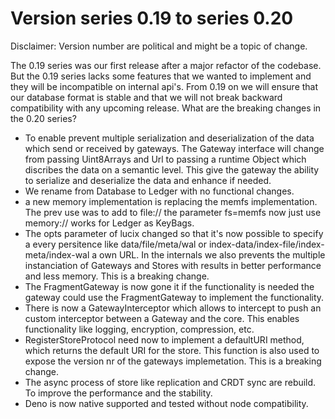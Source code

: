 # Version series 0.19 to series 0.20

Disclaimer: Version number are political and might be a topic of change.

The 0.19 series was our first release after a major refactor of the codebase. But the 0.19 series lacks some features that we wanted to implement and they will be incompatible on internal api's.
From 0.19 on we will ensure that our database format is stable and that we will not break backward compatibility with any upcoming release.
What are the breaking changes in the 0.20 series?

- To enable prevent multiple serialization and deserialization of the data
  which send or received by gateways. The Gateway interface will change
  from passing Uint8Arrays and Url to passing a runtime Object which
  discribes the data on a semantic level. This give the gateway the
  ability to serialize and deserialize the data and enhance if needed.
- We rename from Database to Ledger with no functional changes.
- a new memory implementation is replacing the memfs implementation.
  The prev use was to add to file:// the parameter fs=memfs now just use
  memory:// works for Ledger as KeyBags.
- The opts parameter of lucix changed so that it's now possible
  to specify a every persitence like data/file/meta/wal or index-data/index-file/index-meta/index-wal a own URL. In the internals we also
  prevents the multiple instanciation of Gateways and Stores with results
  in better performance and less memory. This is a breaking change.
- The FragmentGateway is now gone it if the functionality is needed the
  gateway could use the FragmentGateway to implement the functionality.
- There is now a GatewayInterceptor which allows to intercept to push
  an custom interceptor between a Gateway and the core. This enables
  functionality like logging, encryption, compression, etc.
- RegisterStoreProtocol need now to implement a defaultURI method,
  which returns the default URI for the store. This function is also used
  to expose the version nr of the gateways implemetation. This is a breaking change.
- The async process of store like replication and CRDT sync are rebuild.
  To improve the performance and the stability.
- Deno is now native supported and tested without node compatibility.
